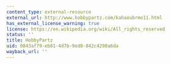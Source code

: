 ```yaml
---
content_type: external-resource
external_url: http://www.hobbypartz.com/kahaoubrmo11.html
has_external_license_warning: true
license: https://en.wikipedia.org/wiki/All_rights_reserved
status: ''
title: HobbyPartz
uid: 0843af79-eb81-4d7b-9ed0-842c4290a6da
wayback_url: ''
---
```

